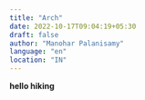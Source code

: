 ```yaml
---
title: "Arch"
date: 2022-10-17T09:04:19+05:30
draft: false
author: "Manohar Palanisamy"
language: "en"
location: "IN"
---
```


**hello hiking**
